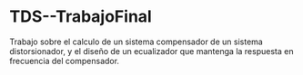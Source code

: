 # TDS--TrabajoFinal
Trabajo sobre el calculo de un sistema compensador de un sistema distorsionador, y el diseño de un ecualizador que mantenga la respuesta en frecuencia del compensador.
